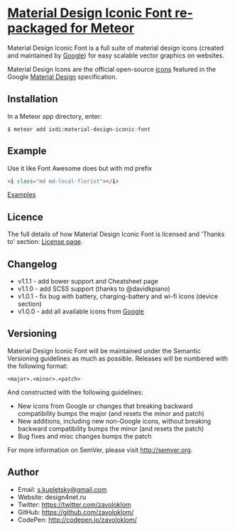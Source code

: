 


# [Material Design Iconic Font re-packaged for Meteor](http://zavoloklom.github.io/material-design-iconic-font)

Material Design Iconic Font is a full suite of material design icons (created and maintained by [Google](https://github.com/google/material-design-icons)) for easy scalable vector graphics on websites.

Material Design Icons are the official open-source [icons](http://www.google.com/design/spec/resources/sticker-sheets.html#sticker-sheets-components) featured in the Google [Material Design](http://www.google.com/design/spec) specification.

## Installation

In a Meteor app directory, enter:

```
$ meteor add ixdi:material-design-iconic-font
```

## Example

Use it like Font Awesome does but with md prefix

```html
<i class="md md-local-florist"></i>
```

[Examples](http://zavoloklom.github.io/material-design-iconic-font/examples.html) 

## Licence

The full details of how Material Design Iconic Font is licensed and 'Thanks to' section: [License page](http://zavoloklom.github.io/material-design-iconic-font/license.html).

## Changelog
- v1.1.1 - add bower support and Cheatsheet page
- v1.1.0 - add SCSS support (thanks to @davidkpiano)
- v1.0.1 - fix bug with battery, charging-battery and wi-fi icons (device section)
- v1.0.0 - add all available icons from [Google](https://github.com/google/material-design-icons)

## Versioning

Material Design Iconic Font will be maintained under the Semantic Versioning guidelines as much as possible. Releases will be numbered with the following format:

`<major>.<minor>.<patch>`

And constructed with the following guidelines:

* New icons from Google or changes that breaking backward compatibility bumps the major (and resets the minor and patch)
* New additions, including new non-Google icons, without breaking backward compatibility bumps the minor (and resets the patch)
* Bug fixes and misc changes bumps the patch

For more information on SemVer, please visit http://semver.org.

## Author
- Email: s.kupletsky@gmail.com
- Website: design4net.ru
- Twitter: https://twitter.com/zavoloklom
- GitHub: https://github.com/zavoloklom/
- CodePen: http://codepen.io/zavoloklom/
